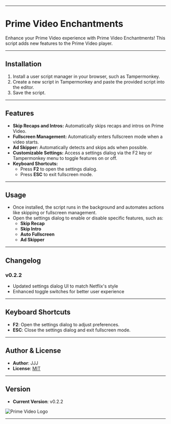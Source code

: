 
---

# **Prime Video Enchantments**

Enhance your Prime Video experience with Prime Video Enchantments! This script adds new features to the Prime Video player.

---

## **Installation**

1. Install a user script manager in your browser, such as Tampermonkey.
2. Create a new script in Tampermonkey and paste the provided script into the editor.
3. Save the script.

---

## **Features**

- **Skip Recaps and Intros:** Automatically skips recaps and intros on Prime Video.
- **Fullscreen Management:** Automatically enters fullscreen mode when a video starts.
- **Ad Skipper:** Automatically detects and skips ads when possible.
- **Customizable Settings:** Access a settings dialog via the F2 key or Tampermonkey menu to toggle features on or off.
- **Keyboard Shortcuts:**
  - Press **F2** to open the settings dialog.
  - Press **ESC** to exit fullscreen mode.

---

## **Usage**

- Once installed, the script runs in the background and automates actions like skipping or fullscreen management.
- Open the settings dialog to enable or disable specific features, such as:
  - **Skip Recap**
  - **Skip Intro**
  - **Auto Fullscreen**
  - **Ad Skipper**

---

## **Changelog**

### **v0.2.2**
- Updated settings dialog UI to match Netflix's style
- Enhanced toggle switches for better user experience

---

## **Keyboard Shortcuts**

- **F2**: Open the settings dialog to adjust preferences.
- **ESC**: Close the settings dialog and exit fullscreen mode.

---

## **Author & License**

- **Author**: JJJ
- **License**: [MIT](https://choosealicense.com/licenses/mit/)

---

## **Version**

- **Current Version**: v0.2.2

![Prime Video Logo](https://www.google.com/s2/favicons?sz=64&domain=amazon.com)

---